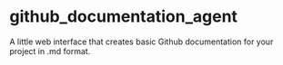 # github_documentation_agent
A little web interface that creates basic Github documentation for your project in .md format.
